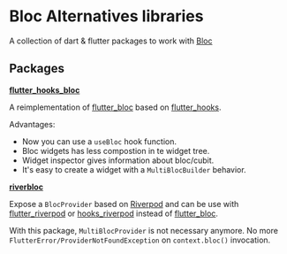 # Bloc Alternatives libraries

A collection of dart & flutter packages to work with
[Bloc](https://pub.dev/packages/bloc)

## Packages

**[flutter_hooks_bloc](pacakges/flutter_hooks_bloc)**

A reimplementation of [flutter_bloc](https://pub.dev/packages/flutter_bloc)
based on [flutter_hooks](https://pub.dev/packages/flutter_hooks).

Advantages:

- Now you can use a `useBloc` hook function.
- Bloc widgets has less compostion in te widget tree.
- Widget inspector gives information about bloc/cubit.
- It's easy to create a widget with a `MultiBlocBuilder` behavior.

**[riverbloc](packages/riverbloc)**

Expose a `BlocProvider` based on [Riverpod](https://pub.dev/packages/riverpod)
and can be use with
[flutter_riverpod](https://pub.dev/packages/flutter_riverpod) or
[hooks_riverpod](https://pub.dev/packages/hooks_riverpod) instead of
[flutter_bloc](https://pub.dev/packages/flutter_bloc).

With this package, `MultiBlocProvider` is not necessary anymore.
No more `FlutterError/ProviderNotFoundException` on `context.bloc()` invocation.
